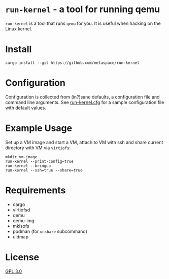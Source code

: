 # `run-kernel` - a tool for running qemu

`run-kernel` is a tool that runs `qemu` for you. It is useful when hacking on
the Linux kernel.

# Install

```shell
cargo install --git https://github.com/metaspace/run-kernel
```

# Configuration

Configuration is collected from (in?)sane defaults, a configuration file and
command line arguments. See [run-kernel.cfg](run-kernel.cfg) for a sample
configuration file with default values.

# Example Usage

Set up a VM image and start a VM, attach to VM with ssh and share current
directory with VM via `virtiofs`:

```shell
mkdir vm-image
run-kernel --print-config=true
run-kernel --bringup
run-kernel --ssh=true --share=true
```

# Requirements

 - cargo
 - virtiofsd
 - qemu
 - qemu-img
 - mkisofs
 - podman (for `unshare` subcommand)
 - uidmap

# License

[GPL 3.0](COPYING)

